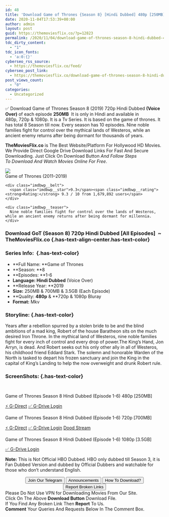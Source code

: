 ```yaml
---
id: 48
title: 'Download Game of Thrones {Season 8} [Hindi Dubbed] 480p [250MB] 720p [700MB] || 1080p [3.5GB]'
date: 2020-11-04T17:53:39+00:00
author: admin
layout: post
guid: https://themoviesflix.co/?p=12823
permalink: /2020/11/04/download-game-of-thrones-season-8-hindi-dubbed-480p-250mb-720p-700mb-1080p-3-5gb/
tdc_dirty_content:
  - "1"
tdc_icon_fonts:
  - 'a:0:{}'
cyberseo_rss_source:
  - https://themoviesflix.co/feed/
cyberseo_post_link:
  - https://themoviesflix.co/download-game-of-thrones-season-8-hindi-dubbed-480p-720p-1080p/
post_views_count:
  - "0"
categories:
  - Uncategorized
---
```

✅ Download Game of Thrones Season 8 (2019)&nbsp;720p&nbsp;Hindi Dubbed&nbsp;**(Voice Over)**&nbsp;of each episode&nbsp;**250MB**&nbsp;&nbsp;It is only in Hindi and available in 480p,&nbsp;720p&nbsp;& 1080p.&nbsp;It is a&nbsp;Tv Series. It is based on the game of thrones. It has total 8 Season till now. Every season has 10 episodes. Nine noble families fight for control over the mythical lands of Westeros, while an ancient enemy returns after being dormant for thousands of years.

**TheMoviesFlix.co**&nbsp;is The Best Website/Platform For Hollywood HD Movies. We Provide Direct Google Drive Download Links For Fast And Secure Downloading. Just Click On Download Button&nbsp;_And Follow Steps To&nbsp;Download And Watch Movies Online For Free_.

<div class="imdbwp imdbwp--movie dark">
  <div class="imdbwp__thumb">
    <a class="imdbwp__link" target="_blank" title="Game of Thrones" href="https://www.imdb.com/title/tt0944947/" rel="nofollow noopener noreferrer"><img class="imdbwp__img" src="https://m.media-amazon.com/images/M/MV5BYTRiNDQwYzAtMzVlZS00NTI5LWJjYjUtMzkwNTUzMWMxZTllXkEyXkFqcGdeQXVyNDIzMzcwNjc@._V1_SX300.jpg" /></a>
  </div>
  
  <div class="imdbwp__content">
    <div class="imdbwp__header">
      <span class="imdbwp__title">Game of Thrones</span> (2011–2019)
    </div>
    
    <div class="imdbwp__belt">
      <span class="imdbwp__star">9.3</span><span class="imdbwp__rating"><strong>Rating:</strong> 9.3 / 10 from 1,679,892 users</span>
    </div>
    
    <div class="imdbwp__teaser">
      Nine noble families fight for control over the lands of Westeros, while an ancient enemy returns after being dormant for millennia.
    </div>
  </div>
</div>

### Download GoT (Season 8) 720p Hindi Dubbed [All Episodes]&nbsp; ~ TheMoviesFlix.co {.has-text-align-center.has-text-color}

### Series Info:&nbsp; {.has-text-color}

  * **Full Name:&nbsp;**Game of Thrones
  * **Season:&nbsp;**8
  * **Episodes:&nbsp;**1-6
  * **Language:&nbsp;Hindi Dubbed**&nbsp;(Voice Over)
  * **Release Year:&nbsp;**2019
  * **Size:**&nbsp;250MB & 700MB & 3.5GB (Each Episode)
  * **Quality:&nbsp;**480p**&nbsp;&&nbsp;**720p & 1080p Bluray
  * **Format:**&nbsp;Mkv

### Storyline: {.has-text-color}

Years after a rebellion spurred by a stolen bride to be and the blind ambitions of a mad king, Robert of the house Baratheon sits on the much desired Iron Throne. In the mythical land of Westeros, nine noble families fight for every inch of control and every drop of power.The King’s Hand, Jon Arryn, is dead. And Robert seeks out his only other ally in all of Westeros, his childhood friend Eddard Stark. The solemn and honorable Warden of the North is tasked to depart his frozen sanctuary and join the King in the capital of King’s Landing to help the now overweight and drunk Robert rule.

### ScreenShots: {.has-text-color}

<div class="wp-block-image">
  <figure class="aligncenter"><img src="https://i.imgur.com/mBnnoSw.jpg" alt /></figure>
</div>

<div class="wp-block-image">
  <figure class="aligncenter"><img src="https://i.imgur.com/0QEN9Bh.jpg" alt /></figure>
</div>

<p class="has-text-align-center has-text-color has-medium-font-size">
  Game of Thrones Season 8 Hindi Dubbed (Episode 1-6) 480p [250MB]
</p>

<p class="has-text-align-center">
  <a class="maxbutton-13 maxbutton maxbutton-g-direct-1" target="_blank" title="tooltip" rel="nofollow noopener noreferrer" href="https://coinquint.com/a19310/"><span class="mb-text">⚡️ G-Direct</span></a> <a class="maxbutton-14 maxbutton maxbutton-g-drive" target="_blank" title="tooltip" rel="nofollow noopener noreferrer" href="https://coinquint.com/a19272/"><span class="mb-text">✅ G-Drive Login</span></a>
</p>

<p class="has-text-align-center has-text-color has-medium-font-size">
  Game of Thrones Season 8 Hindi Dubbed (Episode 1-6) 720p [700MB]
</p>

<p class="has-text-align-center">
  <a class="maxbutton-13 maxbutton maxbutton-g-direct-1" target="_blank" title="tooltip" rel="nofollow noopener noreferrer" href="https://coinquint.com/a3460/"><span class="mb-text">⚡️ G-Direct</span></a> <a class="maxbutton-14 maxbutton maxbutton-g-drive" target="_blank" title="tooltip" rel="nofollow noopener noreferrer" href="https://coinquint.com/a19242/"><span class="mb-text">✅ G-Drive Login</span></a> <a class="maxbutton-15 maxbutton maxbutton-dood-stream" target="_blank" title="tooltip" rel="nofollow noopener noreferrer" href="https://coinquint.com/a19244/"><span class="mb-text">Dood Stream</span></a>
</p>

<p class="has-text-align-center has-text-color has-medium-font-size">
  Game of Thrones Season 8 Hindi Dubbed (Episode 1-6) 1080p [3.5GB]
</p>

<p class="has-text-align-center">
  <a class="maxbutton-14 maxbutton maxbutton-g-drive" target="_blank" title="tooltip" rel="nofollow noopener noreferrer" href="https://coinquint.com/a19282/"><span class="mb-text">✅ G-Drive Login</span></a>
</p>

<p class="has-vivid-red-color has-text-color">
  <strong>Note:</strong>&nbsp;This is Not Official HBO Dubbed. HBO only dubbed till Season 3, it is Fan Dubbed Version and dubbed by Official Dubbers and watchable for those who don’t understand English.
</p>

<center>
</center>

<center>
  <a href="https://t.me/themoviesflixcom" target="_blank" data-wpel-link="external" rel="nofollow external noopener noreferrer"><button class="button button5">Join Our Telegram</button></a> <a href="https://themoviesflix.co/download-game-of-thrones-season-8-hindi-dubbed-480p-720p-1080p/#" target="_blank" data-wpel-link="external" rel="nofollow external noopener noreferrer"><button class="button button5">Announcements</button></a> <a href="https://themoviesflix.com/how-to-download/" target="_blank" data-wpel-link="external" rel="nofollow external noopener noreferrer"><button class="button button5">How To Download?</button></a> <a href="https://themoviesflix.co/download-game-of-thrones-season-8-hindi-dubbed-480p-720p-1080p/#" target="_blank" data-wpel-link="external" rel="nofollow external noopener noreferrer"><button class="button button5">Report Broken Links</button></a>
</center>

<div class="alert alert-danger">
  Please Do Not Use VPN for Downloading Movies From Our Site.
</div>

<div class="alert alert-success">
  Click On The Above <strong>Download Button</strong> Download File.
</div>

<div class="alert alert-warning">
  If You Find Any Broken Link Then <strong>Report</strong> To Us.
</div>

<div class="alert alert-info">
  <strong>Comment</strong> Your Queries And Requests Below In The Comment Box.
</div>